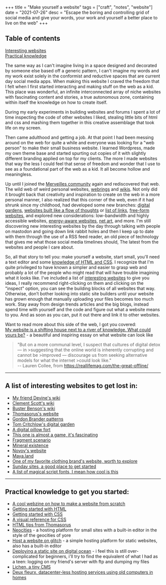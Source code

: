 +++
title = "Make yourself a website"
tags = ["craft", "notes", "website"]
date = "2021-07-26"
desc = "Escape the boring and controlling grid of social media and give your words, your work and yourself a better place to live on the web"
+++

## Table of contents

<div class="table-of-contents">

[Interesting websites](#a-list-of-interesting-websites-to-get-lost-in)  
[Practical knowledge](#practical-knowledge-to-get-you-started)

</div>

The same way as I can't imagine living in a space designed and decorated by someone else based off a generic pattern, I can't imagine my words and my work exist solely in the conformist and reductive spaces that are current day social media apps. When making this website I craved the freedom that I felt when I first started interacting and making stuff on the web as a kid. This place was wonderful, an infinite interconnected array of niche websites with fascinating content and stories, a true autonomous zone, containing within itself the knowledge on how to create itself.

During my early experiments in building websites and forums I spent a lot of time inspecting the code of other websites I liked, stealing little bits of html and css and mashing them together in this creative assemblage that took life on my screen.

Then came adulthood and getting a job. At that point I had been messing around on the web for quite a while and everyone was looking for a "web person" to make their small business website. I learned Wordpress, made my own theme base and started spurting out copies of it with slightly different branding applied on top for my clients. The more I made websites that way the less I could feel that sense of freedom and wonder that I use to see as a foundational part of the web as a kid. It all become hollow and meaningless.

Up until I joined the [Merveilles community](https://merveilles.town/) again and rediscovered that web. The wild web of weird personal websites, [webrings](https://webring.xxiivv.com/#random) and [wikis](https://wiki.xxiivv.com/site/about.html). Not only did it brought back that creativity and inspiration to create on the web in a more personal manner, I also realized that this corner of the web, even if it had shrunk since my childhood, had developed some new branches: [digital gardens](https://tomcritchlow.com/2019/02/17/building-digital-garden/), [websites built like a flow of thoughts](http://npanzer.com/bog/cirzi.html) or [list of links](http://daywreckers.com/), [free-form websites](https://www.cellestialstudios.com/), and explored new considerations: low-bandwidth and highly accessible websites, [energy-aware websites](https://branch.climateaction.tech/), [net art](http://archive.rhizome.org/), and more. I'm still discovering new interesting websites by the day through talking with people on mastodon and going down link rabbit holes and then I keep up to date with them through the use of a RSS feed reader, an old piece of technology that gives me what those social media timelines should, The latest from the websites and people I care about.

So, all that story to tell you: make yourself a website, start small, you'll need a text editor and some [knowledge of HTML and CSS](#practical-knowledge-to-get-you-started). I recognize that I'm quite privileged to have known a simpler and easier to grasp web and probably a lot of the people who might read that will have trouble imagining what it looks like. I've included a list of [interesting websites](#a-list-of-interesting-websites-to-get-lost-in) to give you ideas, I really recommend right-clicking on them and clicking on the "inspect" option, you can see the building blocks of all websites that way. Otherwise, don’t bother looking into static site builders until your website has grown enough that manually uploading your files becomes too much work. Stay away from design trends articles and the big blogs, instead spend time with yourself and the code and figure out what a website means to you. And as soon as you can, put it out there and link it to other websites.

Want to read more about this side of the web, I got you covered:  
[My website is a shifting house next to a river of knowledge. What could yours be?](https://thecreativeindependent.com/essays/laurel-schwulst-my-website-is-a-shifting-house-next-to-a-river-of-knowledge-what-could-yours-be/) - a beautiful and inspiring essay on what website can look like

> "But on a more communal level, I suspect that cultures of digital detox — in >suggesting that the online world is inherently corrupting and cannot be >improved — discourage us from seeking alternative models for what the internet >could look like."  
> -- Lauren Collee, from https://reallifemag.com/the-great-offline/

---

## A list of interesting websites to get lost in:

- [My friend Devine's wiki](https://wiki.xxiivv.com/site/home.html)
- [Clement Scott's wiki](https://nchrs.xyz/site/home.html)
- [Buster Benson's wiki](https://notes.busterbenson.com/)
- [Thomasorus's website](https://thomasorus.com/home.html)
- [Gordon Brander patterns](http://gordonbrander.com/pattern/)
- [Tom Critchlow's digital garden](https://tomcritchlow.com/wiki/)
- [A digital pillow fort](https://eli.li/)
- [This one is almost a game, it's fascinating](https://sixey.es/crystal/)
- [Fragment scenario](http://fragmentscenario.com/index.html)
- [Mineral existence](https://mineralexistence.com/)
- [Novov's website](https://novov.me/index.html)
- [Maya.land](https://maya.land/)
- [One of my favorite clothing brand's website, worth to explore](https://online-ceramics.com/)
- [Sunday sites, a good place to get started](https://sundaysites.cafe/index.html)
- [A list of magical script fonts, I mean how cool is this](http://www.geocities.ws/nu_isis/fonts.html)

---

## Practical knowledge to get you started:

- [A cool webzine on how to make a website from scratch](https://solarpunk.cool/zines/web-zine-01/table-of-contents.html)
- [Getting started with HTML](https://developer.mozilla.org/en-US/docs/Learn/HTML/Introduction_to_HTML/Getting_started)
- [Getting started with CSS](https://developer.mozilla.org/en-US/docs/Learn/CSS/First_steps/Getting_started)
- [A visual reference for CSS](https://cssreference.io/)
- [HTML tips from Thomasorus](https://thomasorus.com/html-tips.html)
- [Neocities](https://neocities.org/) - a hosting platform for small sites with a built-in editor in the style of the geocities of yore
- [Host a website on glitch](https://glitch.com/create-project) - a simple hosting platform for static websites, also has a built-in editor
- [Deploying a static site on digital ocean](https://www.digitalocean.com/community/tutorials/how-to-deploy-a-static-website-to-the-cloud-with-digitalocean-app-platform) - i feel this is still over-complicated for beginners, i'll try to find the equivalent of what I had as a teen: logging on my friend's server with ftp and dumping my files
- [Lichen, a tiny CMS](https://lichen.sensorstation.co/)
- [Deux fleurx, datacenter-less hosting services using old computers in homes](https://deuxfleurs.fr/)
